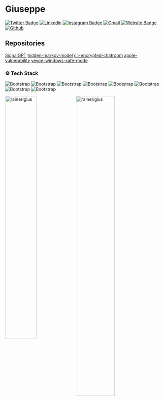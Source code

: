 # Giuseppe

[![Twitter Badge](https://img.shields.io/badge/-Twitter-1da1f2?labelColor=1da1f2&logo=twitter&logoColor=white&link=https://twitter.com/rainerigiu)](https://twitter.com/rainerigiu)
[![Linkedin](https://img.shields.io/badge/-LinkedIn-blue?style=flat&logo=Linkedin&logoColor=white)](https://www.linkedin.com/in/rainerigiuseppe/)
[![Instagram Badge](https://img.shields.io/badge/-Instagram-purple?logo=instagram&logoColor=white&link=https://instagram.com/rainerigiu/)](https://www.instagram.com/rainerigiu)
[![Gmail](https://img.shields.io/badge/-Gmail-c14438?style=flat&logo=Gmail&logoColor=white)](mailto:rainerigiuseppe@icloud.com)
[![Website Badge](https://img.shields.io/badge/-Website-c14438?style=flat&logo=Google-Chrome&logoColor=white&link=https://rainerigiu.com)](https://rainerigiu.com)
[![Github](https://img.shields.io/github/followers/rainerigius?label=Follow&style=social)](https://github.com/rainerigius)

## Repositories
[SignalGPT](https://github.com/rainerigius/SignalGPT)
[hidden-markov-model](https://github.com/rainerigius/hidden-markov-model)
[cli-encrypted-chatroom](https://github.com/rainerigius/cli-encrypted-chatroom)
[apple-vulnerability](https://github.com/rainerigius/apple-vulnerability)
[veyon-windows-safe-mode](https://github.com/rainerigius/veyon-windows-safe-mode)

### ⚙️ Tech Stack

![Bootstrap](https://img.shields.io/badge/-Pine%20Script-05122A?style=flat-square&logo=Pine-Script&color=353535) ![Bootstrap](https://img.shields.io/badge/-HTML-05122A?style=flat-square&logo=HTML&color=353535) ![Bootstrap](https://img.shields.io/badge/-PHP-05122A?style=flat-square&logo=PHP&color=353535) ![Bootstrap](https://img.shields.io/badge/-CSS-05122A?style=flat-square&logo=CSS&color=353535) ![Bootstrap](https://img.shields.io/badge/-JavaScript-05122A?style=flat-square&logo=JavaScript&color=353535) ![Bootstrap](https://img.shields.io/badge/-Python-05122A?style=flat-square&logo=Python&color=353535) ![Bootstrap](https://img.shields.io/badge/-MySQL-05122A?style=flat-square&logo=MySQL&color=353535) ![Bootstrap](https://img.shields.io/badge/-Visual%20Studio%20Code-05122A?style=flat-square&logo=Visual-Studio-Code&color=353535)

<div>
  <img width="45%" align="left" src="https://github-readme-stats.vercel.app/api/top-langs?username=rainerigius&show_icons=true&locale=en&layout=compact" alt="rainerigius" />
  <img width="50%"  src="https://github-readme-streak-stats.herokuapp.com/?user=rainerigius&" alt="rainerigius" />
</div>
